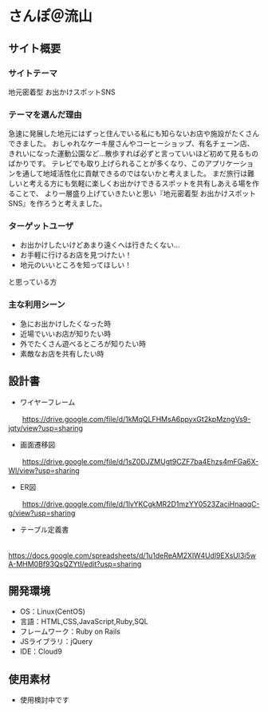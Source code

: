 # さんぽ＠流山

## サイト概要
### サイトテーマ
地元密着型 お出かけスポットSNS

### テーマを選んだ理由
急速に発展した地元にはずっと住んでいる私にも知らないお店や施設がたくさんできました。
おしゃれなケーキ屋さんやコーヒーショップ、有名チェーン店、きれいになった運動公園など…散歩すれば必ずと言っていいほど初めて見るものばかりです。
テレビでも取り上げられることが多くなり、このアプリケーションを通して地域活性化に貢献できるのではないかと考えました。
まだ旅行は難しいと考える方にも気軽に楽しくお出かけできるスポットを共有しあえる場を作ることで、
より一層盛り上げていきたいと思い『地元密着型 お出かけスポットSNS』を作ろうと考えました。

### ターゲットユーザ
* お出かけしたいけどあまり遠くへは行きたくない…
* お手軽に行けるお店を見つけたい！
* 地元のいいところを知ってほしい！

と思っている方

### 主な利用シーン
* 急にお出かけしたくなった時
* 近場でいいお店が知りたい時
* 外でたくさん遊べるところが知りたい時
* 素敵なお店を共有したい時


## 設計書
* ワイヤーフレーム

　　https://drive.google.com/file/d/1kMqQLFHMsA6ppyxGt2kpMzngVs9-jqty/view?usp=sharing
* 画面遷移図

　　https://drive.google.com/file/d/1sZ0DJZMUgt9CZF7ba4Ehzs4mFGa6X-Wl/view?usp=sharing
* ER図

　　https://drive.google.com/file/d/1lvYKCgkMR2D1mzYY0523ZaciHnaqqC-g/view?usp=sharing
* テーブル定義書

　　https://docs.google.com/spreadsheets/d/1u1deReAM2XlW4Udl9EXsUl3i5wA-MHM0Bf93QsQZYtI/edit?usp=sharing

## 開発環境
- OS：Linux(CentOS)
- 言語：HTML,CSS,JavaScript,Ruby,SQL
- フレームワーク：Ruby on Rails
- JSライブラリ：jQuery
- IDE：Cloud9

## 使用素材
- 使用検討中です